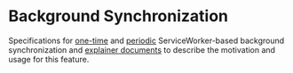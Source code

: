 # Background Synchronization

Specifications for [one-time](https://wicg.github.io/background-sync/spec/) and
[periodic](https://wicg.github.io/background-sync/spec/PeriodicBackgroundSync-index.html)
ServiceWorker-based background synchronization and [explainer
documents](https://github.com/WICG/background-sync/blob/master/explainers/) to
describe the motivation and usage for this feature.
